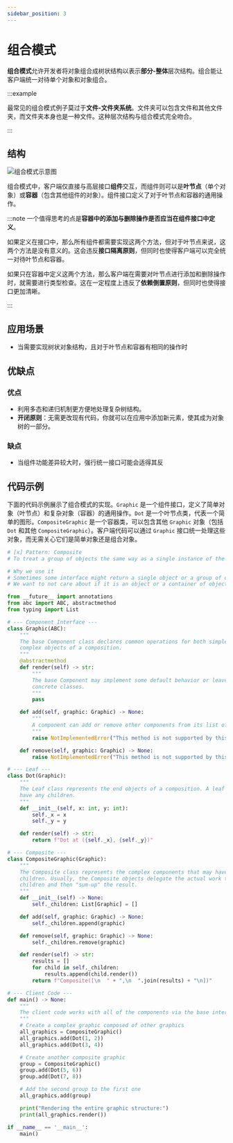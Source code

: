 ```yaml
---
sidebar_position: 3
---
```


# 组合模式
**组合模式**允许开发者将对象组合成树状结构以表示**部分-整体**层次结构。组合能让客户端统一对待单个对象和对象组合。

:::example

最常见的组合模式例子莫过于**文件-文件夹系统**。文件夹可以包含文件和其他文件夹，而文件夹本身也是一种文件。这种层次结构与组合模式完全吻合。

:::

## 结构

![组合模式示意图](https://refactoringguru.cn/images/patterns/diagrams/composite/structure-zh.png)

组合模式中，客户端仅直接与高层接口**组件**交互，而组件则可以是**叶节点**（单个对象）或**容器**（包含其他组件的对象）。组件接口定义了对于叶节点和容器的通用操作。

:::note
一个值得思考的点是**容器中的添加与删除操作是否应当在组件接口中定义**。

如果定义在接口中，那么所有组件都需要实现这两个方法，但对于叶节点来说，这两个方法是没有意义的。这会违反**接口隔离原则**，但同时也使得客户端可以完全统一对待叶节点和容器。

如果只在容器中定义这两个方法，那么客户端在需要对叶节点进行添加和删除操作时，就需要进行类型检查。这在一定程度上违反了**依赖倒置原则**，但同时也使得接口更加清晰。

:::

## 应用场景

- 当需要实现树状对象结构，且对于叶节点和容器有相同的操作时

## 优缺点
### 优点
- 利用多态和递归机制更方便地处理复杂树结构。
- **开闭原则**：无需更改现有代码，你就可以在应用中添加新元素，使其成为对象树的一部分。

### 缺点
- 当组件功能差异较大时，强行统一接口可能会适得其反

## 代码示例

下面的代码示例展示了组合模式的实现。`Graphic` 是一个组件接口，定义了简单对象（叶节点）和复杂对象（容器）的通用操作。`Dot` 是一个叶节点类，代表一个简单的图形。`CompositeGraphic` 是一个容器类，可以包含其他 `Graphic` 对象（包括 `Dot` 和其他 `CompositeGraphic`）。客户端代码可以通过 `Graphic` 接口统一处理这些对象，而无需关心它们是简单对象还是组合对象。

```python livecodes console=full
# [x] Pattern: Composite
# To treat a group of objects the same way as a single instance of the object

# Why we use it
# Sometimes some interface might return a single object or a group of objects
# We want to not care about if it is an object or a container of objects

from __future__ import annotations
from abc import ABC, abstractmethod
from typing import List

# --- Component Interface ---
class Graphic(ABC):
    """
    The base Component class declares common operations for both simple and
    complex objects of a composition.
    """
    @abstractmethod
    def render(self) -> str:
        """
        The base Component may implement some default behavior or leave it to
        concrete classes.
        """
        pass

    def add(self, graphic: Graphic) -> None:
        """
        A component can add or remove other components from its list of children.
        """
        raise NotImplementedError("This method is not supported by this component.")

    def remove(self, graphic: Graphic) -> None:
        raise NotImplementedError("This method is not supported by this component.")

# --- Leaf ---
class Dot(Graphic):
    """
    The Leaf class represents the end objects of a composition. A leaf can't
    have any children.
    """
    def __init__(self, x: int, y: int):
        self._x = x
        self._y = y

    def render(self) -> str:
        return f"Dot at ({self._x}, {self._y})"

# --- Composite ---
class CompositeGraphic(Graphic):
    """
    The Composite class represents the complex components that may have
    children. Usually, the Composite objects delegate the actual work to their
    children and then "sum-up" the result.
    """
    def __init__(self) -> None:
        self._children: List[Graphic] = []

    def add(self, graphic: Graphic) -> None:
        self._children.append(graphic)

    def remove(self, graphic: Graphic) -> None:
        self._children.remove(graphic)

    def render(self) -> str:
        results = []
        for child in self._children:
            results.append(child.render())
        return f"Composite([\n  " + ",\n  ".join(results) + "\n])"

# --- Client Code ---
def main() -> None:
    """
    The client code works with all of the components via the base interface.
    """
    # Create a complex graphic composed of other graphics
    all_graphics = CompositeGraphic()
    all_graphics.add(Dot(1, 2))
    all_graphics.add(Dot(3, 4))

    # Create another composite graphic
    group = CompositeGraphic()
    group.add(Dot(5, 6))
    group.add(Dot(7, 8))

    # Add the second group to the first one
    all_graphics.add(group)

    print("Rendering the entire graphic structure:")
    print(all_graphics.render())

if __name__ == '__main__':
    main()
```